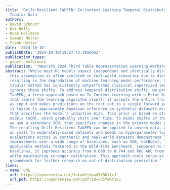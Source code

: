 ```yaml
---
title: 'Drift-Resilient TabPFN: In-Context Learning Temporal Distribution Shifts on
  Tabular Data'
authors:
- David Schnurr
- Kai Helli
- Noah Hollmann
- Samuel Müller
- Frank Hutter
date: '2024-10-10'
publishDate: '2024-10-10T19:27:43.391666Z'
publication_types:
- paper-conference
publication: '*NeurIPS 2024 Third Table Representation Learning Workshop*'
abstract: "While most ML models expect independent and identically distributed data,
  this assumption is often violated in real-world scenarios due to distribution shifts,
  resulting in the degradation of machine learning model performance. Until now, no
  tabular method has consistently outperformed classical supervised learning, which
  ignores these shifts. To address temporal distribution shifts, we present Drift-Resilient
  TabPFN, a fresh approach based on In-Context Learning with a Prior-Data Fitted Network
  that learns the learning algorithm itself: it accepts the entire training dataset
  as input and makes predictions on the test set in a single forward pass. Specifically,
  it learns to approximate Bayesian inference on synthetic datasets drawn from a prior
  that specifies the model's inductive bias. This prior is based on structural causal
  models (SCM), which gradually shift over time. To model shifts of these causal models,
  we use a secondary SCM, that specifies changes in the primary model parameters.
  The resulting Drift-Resilient TabPFN can be applied to unseen data, runs in seconds
  on small to moderately-sized datasets and needs no hyperparameter tuning. Comprehensive
  evaluations across 18 synthetic and real-world datasets demonstrate large performance
  improvements over a wide range of baselines, such as XGB, CatBoost, TabPFN, and
  applicable methods featured in the Wild-Time benchmark. Compared to the strongest
  baselines, it improves accuracy from 0.688 to 0.744 and ROC AUC from 0.786 to 0.832
  while maintaining stronger calibration. This approach could serve as significant
  groundwork for further research on out-of-distribution prediction."
links:
- name: URL
  url: https://openreview.net/forum?id=ud5YBKY1vJ
  url_pdf: https://openreview.net/pdf?id=ud5YBKY1vJ
---
```

